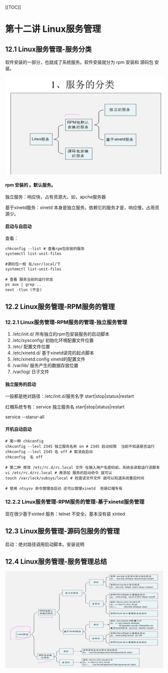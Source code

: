 [[TOC]]

# 第十二讲 Linux服务管理

## 12.1 Linux服务管理-服务分类

软件安装的一部分，也就成了系统服务。软件安装就分为 rpm 安装和 源码包 安装。

![](img/12-1.png)

#### rpm 安装的 。默认服务。

独立服务：响应快，占有资源大。如，apche服务器

基于xinetd服务：xinetd 本身是独立服务。依赖它的服务才是，响应慢，占用资源少。

#### 启动与自启动

查看：

```shell
chkconfig --list # 查看rpm包安装的服务 
systemctl list-unit-files

#源码包一般 在/usr/local/下
systemctl list-unit-files

# 查看 服务当前的运行状态
ps aux | grep ..
next -tlun (不全)
```

## 12.2 Linux服务管理-RPM服务的管理

### 12.2.1 Linux服务管理-RPM服务的管理-独立服务管理

1. /etc/init.d/  所有独立的rpm包安装服务的启动脚本
2. /etc/sysconfig/ 初始化环境配置文件位置
3. /etc/  配置文件位置
4. /etc/xinetd.d/  基于xinetd读完的起点脚本
5. /etc/xinetd.config  xinetd的配置文件
6. /var/lib/  服务产生的数据存放位置
7. /var/log/  日子文件  

#### 独立服务的启动

一般都是绝对路径：/etc/init.d/服务名字 start|stop|status|restart

红帽系统专有：service 独立服务名 start|stop|status|restart

service --starur-all

#### 开机自动启动

```shell
# 第一种 chkconfig
chkconfig --levl 2345 独立服务名称 on # 2345 启动权限  当前不知道是否运行
chkconfig --levl 2345 名 off # 取消自启动
chkconfig  名 off

# 第二种 修改 /etc/rc.d/rc.local 文件 在输入用户名密码前，系统会读取运行该脚本
vi /etc/rc.d/rc.local # 再添加 服务的启动命令 就可以
touch /var/lock/subsys/local # 检查该文件文件 就可以知道系统重启时间

# 使用 ntsysv 命令管理自启动 还可以管理xinetd  但是红帽专有
```

### 12.2.2 Linux服务管理-RPM服务的管理-基于xinetd服务管理

现在很少基于xinted 服务：telnet 不安全。基本没有装 xinted 

## 12.3 Linux服务管理-源码包服务的管理

启动：绝对路径调用启动脚本。安装说明

## 12.4 Linux服务管理-服务管理总结

![](img/12-2.png)